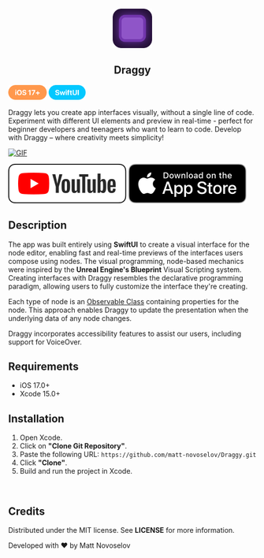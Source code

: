 <p align="center">
  <img src="https://github.com/matt-novoselov/Draggy/blob/b4de259a7d66424a2bf5b8419be98a82b5b74b09/DraggyIconRounded.png" alt="Logo" width="80" height="80">
  <h2 align="center">
    Draggy
  </h2>
</p>

<img src="https://github.com/matt-novoselov/matt-novoselov/blob/fa4553c1e2ba92cb77bf1d11d272d0c1ad5de138/Files/ios17.svg" alt="SwiftUI" style="height: 30px"> <img src="https://github.com/matt-novoselov/matt-novoselov/blob/fa4553c1e2ba92cb77bf1d11d272d0c1ad5de138/Files/SwiftUI.svg" alt="SwiftUI" style="height: 30px">

Draggy lets you create app interfaces visually, without a single line of code. Experiment with different UI elements and preview in real-time - perfect for beginner developers and teenagers who want to learn to code. Develop with Draggy – where creativity meets simplicity!

<a href="https://youtu.be/lFWM_Fcr1gM" target="_blank">
  <img src="https://github.com/matt-novoselov/Draggy/assets/59065228/01b6f21f-b880-49df-bb6f-cbb8e50e6951" alt="GIF">
</a>

[![](https://github.com/matt-novoselov/matt-novoselov/blob/34555effedede5dd5aa24ae675218d989e976cf6/Files/YouTube_Badge.svg)](https://youtu.be/lFWM_Fcr1gM)
[![](https://github.com/matt-novoselov/matt-novoselov/blob/6386e5860d859930957588548cf1f968774ffc7e/Files/Download_on_the_App_Store_Badge_US-UK_RGB_blk_092917.svg)](https://apps.apple.com/app/draggy/id6499097419)

## Description
The app was built entirely using **SwiftUI** to create a visual interface for the node editor, enabling fast and real-time previews of the interfaces users compose using nodes. The visual programming, node-based mechanics were inspired by the **Unreal Engine's Blueprint** Visual Scripting system. Creating interfaces with Draggy resembles the declarative programming paradigm, allowing users to fully customize the interface they're creating.

Each type of node is an [Observable Class](https://developer.apple.com/documentation/Observation) containing properties for the node. This approach enables Draggy to update the presentation when the underlying data of any node changes.

Draggy incorporates accessibility features to assist our users, including support for VoiceOver.

## Requirements
- iOS 17.0+
- Xcode 15.0+

## Installation
1. Open Xcode.
2. Click on **"Clone Git Repository"**.
3. Paste the following URL: `https://github.com/matt-novoselov/Draggy.git`
4. Click **"Clone"**.
5. Build and run the project in Xcode.

<br>

## Credits
Distributed under the MIT license. See **LICENSE** for more information.

Developed with ❤️ by Matt Novoselov
